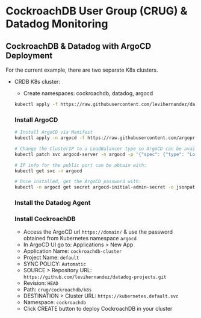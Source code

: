 # CockroachDB User Group (CRUG) & Datadog Monitoring

## CockroachDB & Datadog with ArgoCD Deployment
For the current example, there are two separate K8s clusters.

* CRDB K8s cluster:
  * Create namespaces: cockroachdb, datadog, argocd
  ```bash
  kubectl apply -f https://raw.githubusercontent.com/levihernandez/datadog-projects/refs/heads/main/crug/create-namespaces.yaml
  ```
  ### Install ArgoCD
  ```bash
  # Install ArgoCD via Manifest
  kubectl apply -n argocd -f https://raw.githubusercontent.com/argoproj/argo-cd/stable/manifests/install.yaml

  # Change the ClusterIP to a LoadBalancer type so ArgoCD can be available on port 443
  kubectl patch svc argocd-server -n argocd -p '{"spec": {"type": "LoadBalancer"}}'

  # IP info for the public port can be obtain with: 
  kubectl get svc -n argocd
  
  # Once installed, get the ArgoCD password with:
  kubectl -n argocd get secret argocd-initial-admin-secret -o jsonpath="{.data.password}" | base64 -d
  ```
  ### Install the Datadog Agent

  ### Install CockroachDB
  * Access the ArgoCD url `https://domain/` & use the password obtained from Kubernetes namespace `argocd`
  * In ArgoCD UI go to: Applications > New App 
   * Application Name: `cockroachdb-cluster`
   * Project Name: `default`
   * SYNC POLICY: `Automatic`
   * SOURCE > Repository URL: `https://github.com/levihernandez/datadog-projects.git`
   * Revision: `HEAD`
   * Path: `crug/cockroachdb/k8s`
   * DESTINATION > Cluster URL: `https://kubernetes.default.svc`
   * Namespace: `cockroachdb`
   * Click CREATE button to deploy CockroachDB in your cluster






